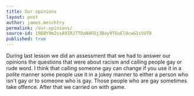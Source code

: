 ```yaml
---
title: Our opinions
layout: post
author: james.meichtry
permalink: /our-opinions/
source-id: 19DBY9m2ssA9IRJ7TDoN4FDjJBay9TGuElOcwG1sVUT8
published: true
---
```

During last lesson we did an assessment that we had to answer our opinions the questions that were about racism and calling people gay or rude word. I think that calling someone gay can change if you use it in a polite manner some people use it in a jokey manner to either a person who isn't gay or to someone who is gay. Those people who are gay sometimes take offence. After that we carried on with game.       

